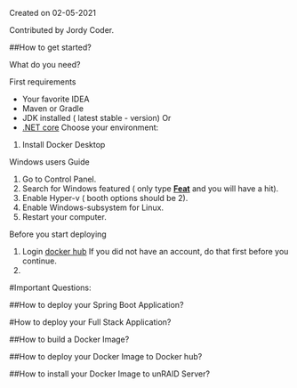 Created on 02-05-2021

Contributed by Jordy Coder.



##How to get started?


What do you need?

First requirements
- Your favorite IDEA
- Maven or Gradle
- JDK installed ( latest stable - version)
Or
- [.NET core](https://docs.microsoft.com/en-us/dotnet/core/docker/build-container?tabs=windows)
Choose your environment:

1. Install Docker Desktop

Windows users Guide
1. Go to Control Panel.
2. Search for Windows featured ( only type <b><u>Feat</b></u> and you will have a hit).
3. Enable Hyper-v ( booth options should be 2).
4. Enable Windows-subsystem for Linux.
5. Restart your computer.

Before you start deploying
1. Login [docker hub](https://hub.docker.com/)
   If you did not have an account, do that first before you continue.
2.    


#Important Questions:

##How to deploy your Spring Boot Application?

#How to deploy your Full Stack Application?

##How to build a Docker Image?

##How to deploy your Docker Image to Docker hub?

##How to install your Docker Image to unRAID Server?
